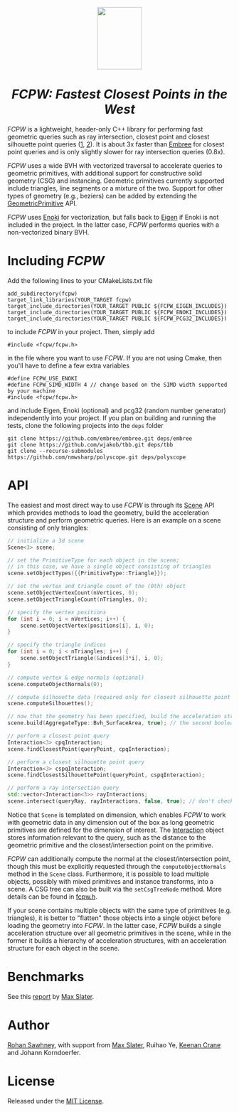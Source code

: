 <p align="center">
<img src="logo.png" height="140" width="100">
</p>
<h1 align="center"><em>FCPW: Fastest Closest Points in the West</em></h1>

*FCPW* is a lightweight, header-only C++ library for performing fast geometric queries such as ray intersection, closest point and closest silhouette point queries ([1](http://www.rohansawhney.io/WalkOnStars.pdf), [2](https://dl.acm.org/doi/abs/10.1145/364338.364380)). It is about 3x faster than <a href="https://www.embree.org">Embree</a> for closest point queries and is only slightly slower for ray intersection queries (0.8x).

*FCPW* uses a wide BVH with vectorized traversal to accelerate queries to geometric primitives, with additional support for constructive solid geometry (CSG) and instancing. Geometric primitives currently supported include triangles, line segments or a mixture of the two. Support for other types of geometry (e.g., beziers) can be added by extending the [GeometricPrimitive](https://github.com/rohan-sawhney/fcpw/blob/master/include/fcpw/core/primitive.h) API.

*FCPW* uses <a href="https://github.com/mitsuba-renderer/enoki">Enoki</a> for vectorization, but falls back to <a href="http://eigen.tuxfamily.org/index.php?title=Main_Page">Eigen</a> if Enoki is not included in the project. In the latter case, *FCPW* performs queries with a non-vectorized binary BVH.

# Including *FCPW*

Add the following lines to your CMakeLists.txt file

```
add_subdirectory(fcpw)
target_link_libraries(YOUR_TARGET fcpw)
target_include_directories(YOUR_TARGET PUBLIC ${FCPW_EIGEN_INCLUDES})
target_include_directories(YOUR_TARGET PUBLIC ${FCPW_ENOKI_INCLUDES})
target_include_directories(YOUR_TARGET PUBLIC ${FCPW_PCG32_INCLUDES})
```

to include *FCPW* in your project. Then, simply add

```
#include <fcpw/fcpw.h>
```

in the file where you want to use *FCPW*. If you are not using Cmake, then you'll have to define a few extra variables

```
#define FCPW_USE_ENOKI
#define FCPW_SIMD_WIDTH 4 // change based on the SIMD width supported by your machine
#include <fcpw/fcpw.h>
```

and include Eigen, Enoki (optional) and pcg32 (random number generator) independently into your project. If you plan on building and running the tests, clone the following projects into the `deps` folder

```
git clone https://github.com/embree/embree.git deps/embree
git clone https://github.com/wjakob/tbb.git deps/tbb
git clone --recurse-submodules https://github.com/nmwsharp/polyscope.git deps/polyscope
```

# API

The easiest and most direct way to use *FCPW* is through its <a href="https://github.com/rohan-sawhney/fcpw/blob/master/include/fcpw/fcpw.h">Scene</a> API which provides methods to load the geometry, build the acceleration structure and perform geometric queries. Here is an example on a scene consisting of only triangles:

```c++
// initialize a 3d scene
Scene<3> scene;

// set the PrimitiveType for each object in the scene;
// in this case, we have a single object consisting of triangles
scene.setObjectTypes({{PrimitiveType::Triangle}});

// set the vertex and triangle count of the (0th) object
scene.setObjectVertexCount(nVertices, 0);
scene.setObjectTriangleCount(nTriangles, 0);

// specify the vertex positions
for (int i = 0; i < nVertices; i++) {
	scene.setObjectVertex(positions[i], i, 0);
}

// specify the triangle indices
for (int i = 0; i < nTriangles; i++) {
	scene.setObjectTriangle(&indices[3*i], i, 0);
}

// compute vertex & edge normals (optional)
scene.computeObjectNormals(0);

// compute silhouette data (required only for closest silhouette point queries)
scene.computeSilhouettes();

// now that the geometry has been specified, build the acceleration structure
scene.build(AggregateType::Bvh_SurfaceArea, true); // the second boolean argument enables vectorization

// perform a closest point query
Interaction<3> cpqInteraction;
scene.findClosestPoint(queryPoint, cpqInteraction);

// perform a closest silhouette point query
Interaction<3> cspqInteraction;
scene.findClosestSilhouettePoint(queryPoint, cspqInteraction);

// perform a ray intersection query
std::vector<Interaction<3>> rayInteractions;
scene.intersect(queryRay, rayInteractions, false, true); // don't check for occlusion, and record all hits
```

Notice that `Scene` is templated on dimension, which enables *FCPW* to work with geometric data in any dimension out of the box as long geometric primitives are defined for the dimension of interest. The <a href="https://github.com/rohan-sawhney/fcpw/blob/master/include/fcpw/core/interaction.h">Interaction</a> object stores information relevant to the query, such as the distance to the geometric primitive and the closest/intersection point on the primitive.

*FCPW* can additionally compute the normal at the closest/intersection point, though this must be explicitly requested through the `computeObjectNormals` method in the `Scene` class. Furthermore, it is possible to load multiple objects, possibly with mixed primitives and instance transforms, into a scene. A CSG tree can also be built via the `setCsgTreeNode` method. More details can be found in <a href="https://github.com/rohan-sawhney/fcpw/blob/master/include/fcpw/fcpw.h">fcpw.h</a>.

If your scene contains multiple objects with the same type of primitives (e.g. triangles), it is better to "flatten" those objects into a single object before loading the geometry into *FCPW*. In the latter case, *FCPW* builds a single acceleration structure over all geometric primitives in the scene, while in the former it builds a hierarchy of acceleration structures, with an acceleration structure for each object in the scene.

# Benchmarks

See this [report](https://thenumb.at/assets/projects/fcpw-report.pdf) by [Max Slater](https://thenumb.at).

# Author
[Rohan Sawhney](http://www.rohansawhney.io), with support from [Max Slater](https://thenumb.at), Ruihao Ye, [Keenan Crane](https://www.cs.cmu.edu/~kmcrane/) and Johann Korndoerfer.

# License

Released under the [MIT License](https://opensource.org/licenses/MIT).

